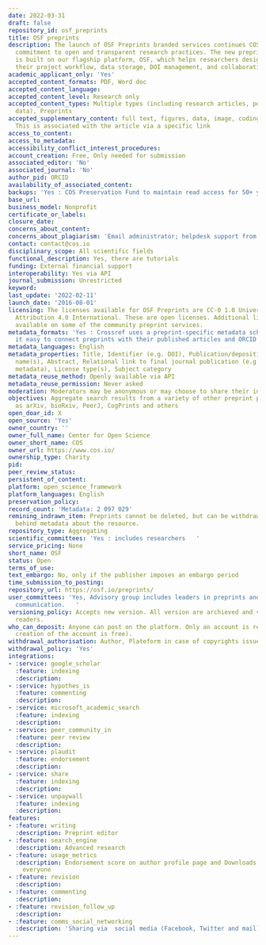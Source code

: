 ```yaml
---
date: 2022-03-31
draft: false
repository_id: osf_preprints
title: OSF preprints
description: The launch of OSF Preprints branded services continues COS’s ongoing
  commitment to open and transparent research practices. The new preprints service
  is built on our flagship platform, OSF, which helps researchers design and manage
  their project workflow, data storage, DOI management, and collaboration.
academic_applicant_only: 'Yes'
accepted_content_formats: PDF, Word doc
accepted_content_language:
accepted_content_level: Research only
accepted_content_types: Multiple types (including research articles, posters, new
  data), Preprints
accepted_supplementary_content: full text, figures, data, image, coding, analyses.
  This is associated with the article via a specific link
access_to_content:
access_to_metadata:
accessibility_conflict_interest_procedures:
account_creation: Free, Only needed for submission
associated_editor: 'No'
associated_journal: 'No'
author_pid: ORCID
availability_of_associated_content:
backups: 'Yes : COS Preservation Fund to maintain read access for 50+ years'
base_url:
business_model: Nonprofit
certificate_or_labels:
closure_date:
concerns_about_content:
concerns_about_plagiarism: 'Email administrator; helpdesk support from COS : copyright@cos.io'
contact: contact@cos.io
disciplinary_scope: All scientific fields
functional_description: Yes, there are tutorials
funding: External financial support
interoperability: Yes via API
journal_submission: Unrestricted
keyword:
last_update: '2022-02-11'
launch_date: '2016-08-01'
licensing: The licenses available for OSF Preprints are CC-0 1.0 Universal and CC-By
  Attribution 4.0 International. These are open licenses. Additional licenses are
  available on some of the community preprint services.
metadata_formats: 'Yes : Crossref uses a preprint-specific metadata schema that makes
  it easy to connect preprints with their published articles and ORCID profiles'
metadata_languages: English
metadata_properties: Title, Identifier (e.g. DOI), Publication/deposition date, Author
  name(s), Abstract, Relational link to final journal publication (e.g. in crossref
  metadata), License type(s), Subject category
metadata_reuse_method: Openly available via API
metadata_reuse_permission: Never asked
moderation: Moderators may be anonymous or may choose to share their identities.
objectives: Aggregate search results from a variety of other preprint providers such
  as arXiv, bioRxiv, PeerJ, CogPrints and others
open_doar_id: X
open_source: 'Yes'
owner_country: ''
owner_full_name: Center for Open Science
owner_short_name: COS
owner_url: https://www.cos.io/
ownership_type: Charity
pid:
peer_review_status:
persistent_of_content:
platform: open_science_framework
platform_languages: English
preservation_policy:
record_count: 'Metadata: 2 097 029'
remining_indrawn_item: Preprints cannot be deleted, but can be withdrawn, leaving
  behind metadata about the resource.
repository_type: Aggregating
scientific_committees: 'Yes : includes researchers   '
service_pricing: None
short_name: OSF
status: Open
terms_of_use:
text_embargo: No, only if the publisher imposes an embargo period
time_submission_to_posting:
repository_url: https://osf.io/preprints/
user_committees: 'Yes, Advisory group includes leaders in preprints and scholarly
  communication.   '
versioning_policy: Accepts new version. All version are archieved and visible for
  readers.
who_can_deposit: Anyone can post on the platform. Only an account is required ( The
  creation of the account is free).
withdrawal_authorisation: Author, Plateform in case of copyrights issues
withdrawal_policy: 'Yes'
integrations:
- :service: google_scholar
  :feature: indexing
  :description:
- :service: hypothes_is
  :feature: commenting
  :description:
- :service: microsoft_academic_search
  :feature: indexing
  :description:
- :service: peer_community_in
  :feature: peer review
  :description:
- :service: plaudit
  :feature: endorsement
  :description:
- :service: share
  :feature: indexing
  :description:
- :service: unpaywall
  :feature: indexing
  :description:
features:
- :feature: writing
  :description: Preprint editor
- :feature: search_engine
  :description: Advanced research
- :feature: usage_metrics
  :description: Endorsement score on author profile page and Downloads visible to
    everyone
- :feature: revision
  :description:
- :feature: commenting
  :description:
- :feature: revision_follow_up
  :description:
- :feature: comms_social_networking
  :description: 'Sharing via  social media (Facebook, Twitter and mail)      https://twitter.com/OSFramework'
---
```



